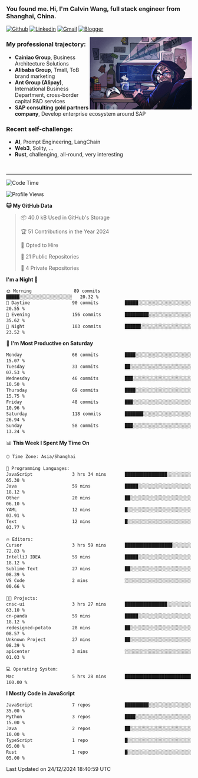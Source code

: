 <!-- Greeting -->
### You found me. Hi, I'm Calvin Wang, full stack engineer from Shanghai, China.

[![Github](https://img.shields.io/badge/-Github-000?style=flat&logo=Github&logoColor=white)](https://github.com/wangjunneil)
[![Linkedin](https://img.shields.io/badge/-LinkedIn-blue?style=flat&logo=Linkedin&logoColor=white)](https://www.linkedin.com/in/wangjunneil/)
[![Gmail](https://img.shields.io/badge/-Gmail-c14438?style=flat&logo=Gmail&logoColor=white)](mailto:wangjunneil@gmail.com)
[![Blogger](https://img.shields.io/badge/-Blogger-gray?style=flat&logo=Blogger&logoColor=white)](https://www.wangjun.dev)

<!--Introduction -->

<img align="right" alt="img" src="https://raw.githubusercontent.com/wangjunneil/wangjunneil/main/imgs/cover_image.png" width="55%" height="auto" />

### My professional trajectory: 
- **Cainiao Group**, Business Architecture Solutions
- **Alibaba Group**, Tmall, ToB brand marketing
- **Ant Group (Alipay)**, International Business Department, cross-border capital R&D services
- **SAP consulting gold partners company**, Develop enterprise ecosystem around SAP
### Recent self-challenge:
- **AI**, Prompt Engineering, LangChain
- **Web3**, Solity, ...
- **Rust**, challenging, all-round, very interesting

<br/>

---
<!-- Your badges -->

<!--START_SECTION:waka-->
![Code Time](http://img.shields.io/badge/Code%20Time-309%20hrs%2029%20mins-blue)

![Profile Views](http://img.shields.io/badge/Profile%20Views-0-blue)

**🐱 My GitHub Data** 

> 📦 40.0 kB Used in GitHub's Storage 
 > 
> 🏆 51 Contributions in the Year 2024
 > 
> 💼 Opted to Hire
 > 
> 📜 21 Public Repositories 
 > 
> 🔑 4 Private Repositories 
 > 
**I'm a Night 🦉** 

```text
🌞 Morning                89 commits          █████░░░░░░░░░░░░░░░░░░░░   20.32 % 
🌆 Daytime                90 commits          █████░░░░░░░░░░░░░░░░░░░░   20.55 % 
🌃 Evening                156 commits         █████████░░░░░░░░░░░░░░░░   35.62 % 
🌙 Night                  103 commits         ██████░░░░░░░░░░░░░░░░░░░   23.52 % 
```
📅 **I'm Most Productive on Saturday** 

```text
Monday                   66 commits          ████░░░░░░░░░░░░░░░░░░░░░   15.07 % 
Tuesday                  33 commits          ██░░░░░░░░░░░░░░░░░░░░░░░   07.53 % 
Wednesday                46 commits          ███░░░░░░░░░░░░░░░░░░░░░░   10.50 % 
Thursday                 69 commits          ████░░░░░░░░░░░░░░░░░░░░░   15.75 % 
Friday                   48 commits          ███░░░░░░░░░░░░░░░░░░░░░░   10.96 % 
Saturday                 118 commits         ███████░░░░░░░░░░░░░░░░░░   26.94 % 
Sunday                   58 commits          ███░░░░░░░░░░░░░░░░░░░░░░   13.24 % 
```


📊 **This Week I Spent My Time On** 

```text
🕑︎ Time Zone: Asia/Shanghai

💬 Programming Languages: 
JavaScript               3 hrs 34 mins       ████████████████░░░░░░░░░   65.38 % 
Java                     59 mins             █████░░░░░░░░░░░░░░░░░░░░   18.12 % 
Other                    20 mins             ██░░░░░░░░░░░░░░░░░░░░░░░   06.10 % 
YAML                     12 mins             █░░░░░░░░░░░░░░░░░░░░░░░░   03.91 % 
Text                     12 mins             █░░░░░░░░░░░░░░░░░░░░░░░░   03.77 % 

🔥 Editors: 
Cursor                   3 hrs 59 mins       ██████████████████░░░░░░░   72.83 % 
IntelliJ IDEA            59 mins             █████░░░░░░░░░░░░░░░░░░░░   18.12 % 
Sublime Text             27 mins             ██░░░░░░░░░░░░░░░░░░░░░░░   08.39 % 
VS Code                  2 mins              ░░░░░░░░░░░░░░░░░░░░░░░░░   00.66 % 

🐱‍💻 Projects: 
cnsc-ui                  3 hrs 27 mins       ████████████████░░░░░░░░░   63.10 % 
cn-panda                 59 mins             █████░░░░░░░░░░░░░░░░░░░░   18.12 % 
redesigned-potato        28 mins             ██░░░░░░░░░░░░░░░░░░░░░░░   08.57 % 
Unknown Project          27 mins             ██░░░░░░░░░░░░░░░░░░░░░░░   08.39 % 
apicenter                3 mins              ░░░░░░░░░░░░░░░░░░░░░░░░░   01.03 % 

💻 Operating System: 
Mac                      5 hrs 28 mins       █████████████████████████   100.00 % 
```

**I Mostly Code in JavaScript** 

```text
JavaScript               7 repos             █████████░░░░░░░░░░░░░░░░   35.00 % 
Python                   3 repos             ████░░░░░░░░░░░░░░░░░░░░░   15.00 % 
Java                     2 repos             ██░░░░░░░░░░░░░░░░░░░░░░░   10.00 % 
TypeScript               1 repo              █░░░░░░░░░░░░░░░░░░░░░░░░   05.00 % 
Rust                     1 repo              █░░░░░░░░░░░░░░░░░░░░░░░░   05.00 % 
```




 Last Updated on 24/12/2024 18:40:59 UTC
<!--END_SECTION:waka-->
